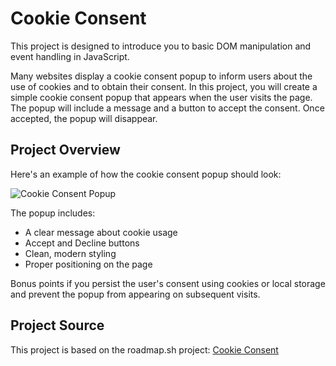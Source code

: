 # Cookie Consent

This project is designed to introduce you to basic DOM manipulation and event handling in JavaScript.

Many websites display a cookie consent popup to inform users about the use of cookies and to obtain their consent. In this project, you will create a simple cookie consent popup that appears when the user visits the page. The popup will include a message and a button to accept the consent. Once accepted, the popup will disappear.

## Project Overview

Here's an example of how the cookie consent popup should look:

![Cookie Consent Popup](./assets/cookie-consent-preview.png)

The popup includes:
- A clear message about cookie usage
- Accept and Decline buttons
- Clean, modern styling
- Proper positioning on the page

Bonus points if you persist the user's consent using cookies or local storage and prevent the popup from appearing on subsequent visits.

## Project Source

This project is based on the roadmap.sh project: [Cookie Consent](https://roadmap.sh/projects/cookie-consent)